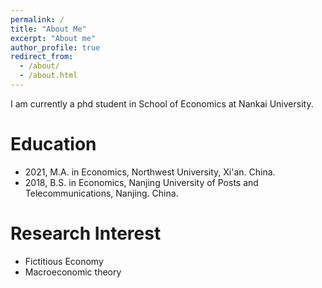 ```yaml
---
permalink: /
title: "About Me"
excerpt: "About me"
author_profile: true
redirect_from: 
  - /about/
  - /about.html
---
```


I am currently a phd student in School of Economics  at Nankai University. 

# Education

- 2021, M.A. in Economics, Northwest University, Xi'an. China.
- 2018, B.S. in Economics, Nanjing University of Posts and Telecommunications, Nanjing. China.

# Research Interest

- Fictitious Economy
- Macroeconomic theory

